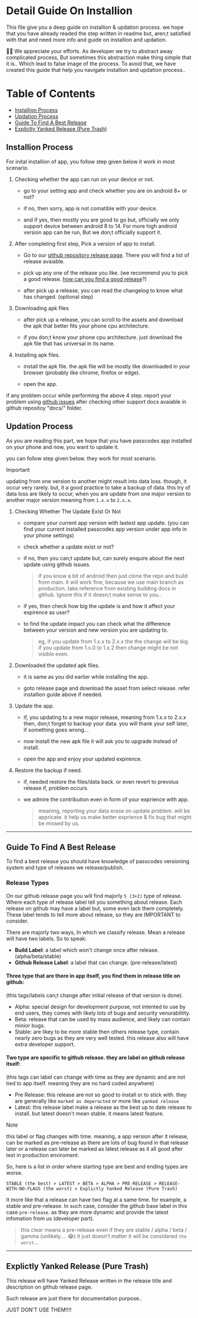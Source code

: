 # Detail Guide On Installion

This file give you a deep guide on installion & updation process. we hope that you have already readed the step written in readme but, aren;t satisfied with that and need more info and guide on installion and updation.

👏👏 We appreciate your efforts. As developer we try to abstract away complicated process, But sometimes this abstraction make thing simple that it is.. Which lead to false image of the process. To avoid that, we have created this guide that help you navigate installion and updation process..

# Table of Contents
- [Installion Process](#installion-process)
- [Updation Process](#updation-process)
- [Guide To Find A Best Release](#guide-to-find-a-best-release)
- [Explictly Yanked Release (Pure Trash)](#explictly-yanked-release-pure-trash)

## Installion Process

For inital installion of app, you follow step given below it work in most scenario.

1. Checking whether the app can run on your device or not.
   
    - go to your setting app and check whether you are on android 8+ or not?
   
    - if no, then sorry, app is not comatible with your device.
   
    - and if yes, then mostly you are good to go but, officially we only support device between android 8 to 14. For more high android version app can be run, But we don;t officially support it.

2. After completing first step, Pick a version of app to install.

    - Go to our [github repository release page](https://github.com/JeelDobariya38/password-manager/releases). There you will find a list of release avaiable.
  
    - pick up any one of the release you like. (we recommend you to pick a good release. [how can you find a good release](#guide-to-find-a-best-release)?)
  
    - after pick up a release, you can read the changelog to know what has changed. (optional step)


3. Downloading apk files
    - after pick up a release, you can scroll to the assets and download the apk that better fits your phone cpu architecture.

    - if you don;t know your phone cpu architecture. just download the apk file that has universal in its name.

4. Installing apk files.
    - install the apk file. the apk file will be mostly like downloaded in your browser (probably like chrome, firefox or edge).

    - open the app.
  
if any problem occur while performing the above 4 step. report your problem using [github issues](https://github.com/JeelDobariya38/password-manager/issues/new) after checking other support docs avaiable in github repositoy "docs/" folder.

## Updation Process

As you are reading this part, we hope that you have passcodes app installed on your phone and now, you want to update it.

you can follow step given below. they work for most scenario.

> [!IMPORTANT]
> updating from one version to another might result into data loss. though, it occur very rarely. but, it a good practice to take a backup of data.
> this try of data loss are likely to occur, when you are update from one major version to another major version meaning from `1.x.x` to `2.x.x`.

1. Checking Whether The Update Exist Or Not
    - compare your current app version with lastest app update. (you can find your current installed passcodes app version under app info in your phone settings)
  
    - check whether a update exist or not? 
  
    - if no, then you can;t update but, can surely enquire about the next update using github issues.

      > if you know a bit of android then just clone the repo and build from main. it will work fine, because we use main branch as production. take reference from existing building docs in github.
      > Ignore this if it doesn;t make sense to you..
  
    - if yes, then check how big the update is and how it affect your expirence as user?
  
    - to find the update impact you can check what the difference between your version and new version you are updating to.
      > eg, if you update from 1.x.x to 2.x.x the the change will be big. if you update from 1.x.0 to 1.x.2 then change might be not visible even.

2. Downloaded the updated apk files.
    - it is same as you did earlier while installing the app.

    - goto release page and download the asset from select release. refer installion guide above if needed.

3. Update the app.
    - if, you updating to a new major release, meaning from 1.x.x to 2.x.x then, don;t forget to backup your data. you will thank your self later, if something goes wrong...
  
    - now install the new apk file it will ask you to upgrade instead of install.
 
    - open the app and enjoy your updated expirence.

4. Restore the backup if need.
    - if, needed restore the files/data back. or even revert to prevoius release if, problem occurs.

    - we admire the contribution even in form of your exprience with app.

      > meaning, reporting your data erase on update problem. will be appricate.
      > it help us make better exprience & fix bug that might be missed by us.

---

## Guide To Find A Best Release

To find a best release you should have knowledge of passcodes versioning system and type of releases we release/publish.

### Release Types

On our github release page you will find majorly `5 (3+2)` type of release. Where each type of release label tell you something about release.
Each release on github may have a label but, some even lack them completely. These label tends to tell more about release, so they are IMPORTANT to consider.

There are majorly two ways, In which we classify release. Mean a release will have two labels.
So to speak:
   - **Build Label**: a label which won't change once after release. (alpha/beta/stable)
   - **Github Release Label**: a label that can change. (pre-release/latest)


#### Three type that are there in app itself, you find them in release title on github: 
(this tags/labels can;t change after initial release of that version is done).
    
   - Alpha: special design for development purpose, not intented to use by end users, they comes with likely lots of bugs and security venurablitity.
   - Beta: release that can be used by mass audience, and likely  can contain minior bugs.
   - Stable: are likey to be more stable then others release type, contain nearly zero bugs as they are very well tested. this release also will have extra developer support.


#### Two type are specific to github release. they are label on github release itself:
(this tags can label can change with time as they are dynamic and are not tied to app itself. meaning they are no hard coded anywhere)
    
   - Pre Release: this release are not so good to install or to stick with. they are generally like `marked as deperacted` or more like `yanked release`
   - Latest: this release label make a release as the best up to date release to install. but latest doesn't mean stable. it means latest feature.

> [!NOTE]
> this label or flag changes with time. meaning, a app version after it release, can be marked as pre-release as there are lots of bug found in that release later or a release can later be marked as latest release as it all good after test in production enviroment.

So, here is a list in order where starting type are best and ending types are worse.

```
STABLE (the best) > LATEST > BETA > ALPHA > PRE-RELEASE > RELEASE-WITH-NO-FLAGS (the worst) > Explictly Yanked Release (Pure Trash)
```

It more like that a release can have two flag at a same time. for example, a stable and pre-release. In such case, consider the github base label in this case `pre-release`. as they are more dynamic and provide the latest infomation from us (developer part).

> this clear means a pre-release even if they are stable / alpha / beta / gamma (unlikely.... 😂)
> it just doesn't matter it will be considered `the worst`...

---

## Explictly Yanked Release (Pure Trash)

This release will have Yanked Release written in the release title and description on github release page.

Such release are just there for documentation purpose..

JUST DON'T USE THEM!!!!
